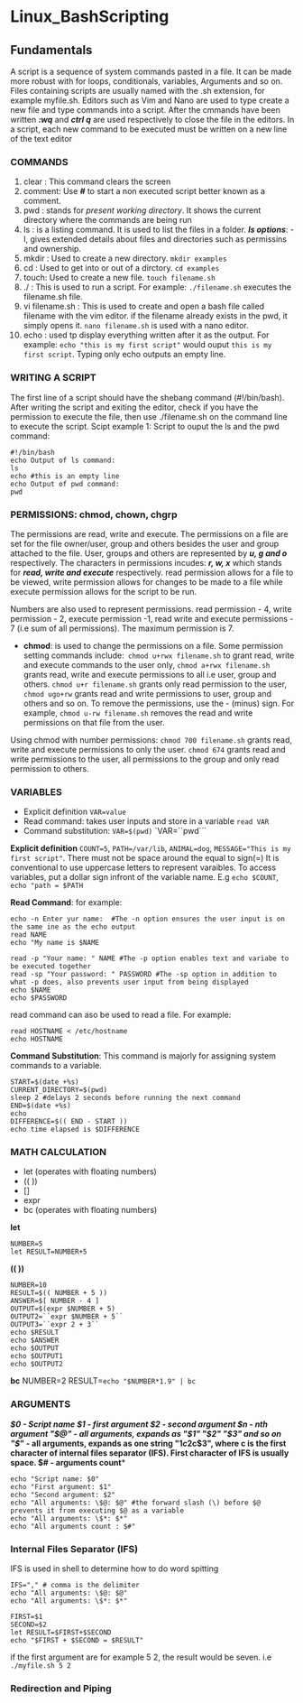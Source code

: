 # Linux_BashScripting
## Fundamentals

A script is a sequence of system commands pasted in a file. It can be made more robust with for loops, conditionals, variables, Arguments and so on. Files containing scripts are usually named with the .sh extension, for example myfile.sh. Editors such as Vim and Nano are used to type create a new file and type commands into a script. After the cmmands have been written ***:wq*** and ***ctrl q*** are used respectively to close the file in the editors. In a script, each new command to be executed must be written on a new line of the text editor

### COMMANDS
1. clear : This command clears the screen
2. comment: Use ***#*** to start a non executed script better known as a comment.
3. pwd : stands for *present working directory*. It shows the current directory where the commands are being run
4. ls : is a listing command. It is used to list the files in a folder.
   ***ls options***: -l, gives extended details about files and directories such as permissins and ownership.
5. mkdir : Used to create a new directory. `mkdir examples`
6. cd : Used to get into or out of a dirctory. `cd examples`
7. touch: Used to create a new file. `touch filename.sh`
8. ./ : This is used to run a script. For example: `./filename.sh` executes the filename.sh file.
9. vi filename.sh : This is used to create and open a bash file called filename with the vim editor. if the filename already exists in the pwd, it simply opens it. `nano filename.sh` is used with a nano editor.
10. echo : used tp display everything written after it as the output. For example: `echo "this is my first script"` would ouput `this is my first script`. Typing only echo outputs an empty line.
### WRITING A SCRIPT
The first line of a script should have the shebang command (#!/bin/bash).
After writing the script and exiting the editor, check if you have the permission to execute the file, then use ./filename.sh on the command line to execute the script.
Scipt example 1: Script to ouput the ls and the pwd command:

```
#!/bin/bash
echo Output of ls command:
ls
echo #this is an empty line 
echo Output of pwd command:
pwd
```

### PERMISSIONS: chmod, chown, chgrp
The permissions are read, write and execute. The permissions on a file are set for the file owner/user, group and others besides the user and group attached to the file. User, groups and others are represented by ***u, g and o*** respectively. The characters in permissions incudes: ***r, w, x*** which stands for ***read, write and execute*** respectively. read permission allows for a file to be viewed, write permission allows for changes to be made to a file while execute permission allows for the script to be run. 

Numbers are also used to represent permissions. read permission - 4, write permission - 2, execute permission -1, read write and execute permissions - 7 (i.e sum of all permissions). The maximum permission is 7.

* **chmod**: is used to change the permissions on a file. Some permission setting commands include:` chmod u+rwx filename.sh` to grant read, write and execute commands to the user only, `chmod a+rwx filename.sh` grants read, write and execute permissions to all i.e user, group and others. `chmod u+r filename.sh` grants only read permission to the user, `chmod ugo+rw` grants read and write permissions to user, group and others and so on. To remove the permissions, use the - (minus) sign. For example, `chmod u-rw filename.sh` removes the read and write permissions on that file from the user.

 Using chmod with number permissions: `chmod 700 filename.sh` grants read, write and execute permissions to only the user. `chmod 674` grants read and write permissions to the user, all permissions to the group and only read permission to others. 

 ### VARIABLES
 * Explicit definition `VAR=value`
 * Read command: takes user inputs and store in a variable `read VAR`
 * Command substitution: `VAR=$(pwd)` `VAR=``pwd```
   
**Explicit definition**
`COUNT=5`, `PATH=/var/lib`, `ANIMAL=dog`, `MESSAGE="This is my first script"`. There must not be space around the equal to sign(=) It is conventional to use uppercase letters to represent varaibles.
To access variables, put a dollar sign infront of the variable name. E.g `echo $COUNT`, `echo "path = $PATH`

**Read Command**: for example:
```
echo -n Enter yur name:  #The -n option ensures the user input is on the same ine as the echo output
read NAME
echo "My name is $NAME
```
```
read -p "Your name: " NAME #The -p option enables text and variabe to be executed together
read -sp "Your password: " PASSWORD #The -sp option in addition to what -p does, also prevents user input from being displayed
echo $NAME
echo $PASSWORD
 ```
read command can aso be used to read a file. For example:
```
read HOSTNAME < /etc/hostname
echo HOSTNAME
```

**Command Substitution**: This command is majorly for assigning system commands to a variable.

```
START=$(date +%s)
CURRENT_DIRECTORY=$(pwd)
sleep 2 #delays 2 seconds before running the next command
END=$(date +%s)
echo
DIFFERENCE=$(( END - START ))
echo time elapsed is $DIFFERENCE
```
### MATH CALCULATION
* let (operates with floating numbers)
* (( ))
* []
* expr
* bc (operates with floating numbers)
  
**let**
```
NUMBER=5
let RESULT=NUMBER+5
```
**(( ))**
```
NUMBER=10
RESULT=$(( NUMBER + 5 ))
ANSWER=$[ NUMBER - 4 ]
OUTPUT=$(expr $NUMBER + 5)
OUTPUT2=``expr $NUMBER + 5``
OUTPUT3=``expr 2 + 3``
echo $RESULT
echo $ANSWER
echo $OUTPUT
echo $OUTPUT1
echo $OUTPUT2
```
**bc**
NUMBER=2
RESULT=``echo "$NUMBER*1.9" | bc``

### ARGUMENTS
***$0 - Script name
$1 - first argument
$2 - second argument
$n - nth argument
"$@" - all arguments, expands as "$1" "$2" "$3" and so on
"$*" - all arguments, expands as one string "$1c$2c$3", where c is the first character of internal files separator (IFS). First character of IFS is usually space.
$# - arguments count***

```
echo "Script name: $0"
echo "First argument: $1"
echo "Second argument: $2"
echo "All arguments: \$@: $@" #the forward slash (\) before $@ prevents it from executing $@ as a variable
echo "All arguments: \$*: $*"
echo "All arguments count : $#"
```
### Internal Files Separator (IFS)
IFS is used in shell to determine how to do word spitting
```
IFS="," # comma is the delimiter
echo "All arguments: \$@: $@"
echo "All arguments: \$*: $*"
```
```
FIRST=$1
SECOND=$2
let RESULT=$FIRST+$SECOND
echo "$FIRST + $SECOND = $RESULT"
```
if the first argument are for example 5 2, the result would be seven. i.e `./myfile.sh 5 2`

### Redirection and Piping

 
